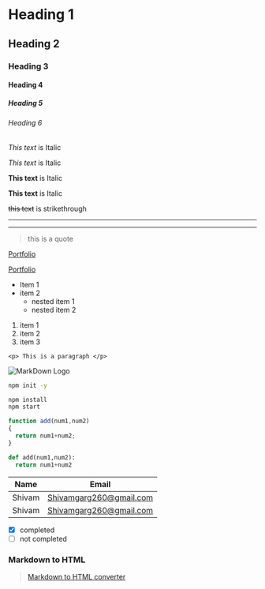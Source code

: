 <!-- Headings -->

# Heading 1

## Heading 2

### Heading 3

#### Heading 4

##### Heading 5

###### Heading 6


<!-- Italics -->
*This text* is Italic

_This text_ is Italic

<!-- Strong -->
**This text** is Italic

__This text__ is Italic


<!-- Strikethrough -->
~~this text~~ is strikethrough

<!-- Horizontal Rule -->

---
___

<!-- Blockquote -->
>this is a quote

<!-- Links -->
[Portfolio](shivamgarg.co)

[Portfolio](shivamgarg.co "My Portfolio")  


<!-- UL(unordered list) -->
* Item 1
* item 2
    * nested item 1
    * nested item 2

<!-- Ordered List -->
1. item 1
1. item 2
1. item 3

<!-- Inline code block -->
`<p> This is a paragraph </p>`

<!-- Images -->
![MarkDown Logo](https://markdown-here.com/img/icon256.png)

<!-- GitHub Markdown -->

<!-- Code Blocks -->
```bash
npm init -y

npm install
npm start
```
```javascript
function add(num1,num2)
{
  return num1+num2;
}
```

```python
def add(num1,num2):
  return num1+num2
```

<!-- Tables -->
|Name|Email|
|-|-|
|Shivam|Shivamgarg260@gmail.com|
|Shivam|Shivamgarg260@gmail.com|

<!-- Task List -->
* [x] completed
* [ ] not completed

<!-- markdown to html converter -->
### Markdown to HTML
>[Markdown to HTML converter](https://markdowntohtml.com)